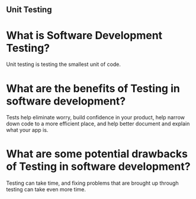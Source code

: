 ## Unit Testing

# What is Software Development Testing?

Unit testing is testing the smallest unit of code.

# What are the benefits of Testing in software development?

Tests help eliminate worry, build confidence in your product, help narrow down code to a more efficient place, and help better document and explain what your app is.

# What are some potential drawbacks of Testing in software development?

Testing can take time, and fixing problems that are brought up through testing can take even more time.